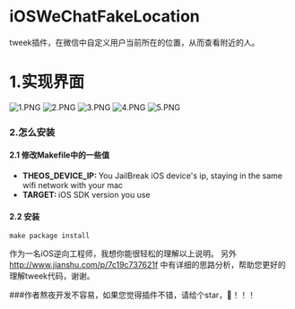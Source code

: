 # iOSWeChatFakeLocation
tweek插件，在微信中自定义用户当前所在的位置，从而查看附近的人。

# 1.实现界面
![1.PNG](https://github.com/zhaochengxiang/iOSWeChatFakeLocation/blob/master/images/1.jpeg)
![2.PNG](https://github.com/zhaochengxiang/iOSWeChatFakeLocation/blob/master/images/2.jpeg)
![3.PNG](https://github.com/zhaochengxiang/iOSWeChatFakeLocation/blob/master/images/3.jpeg)
![4.PNG](https://github.com/zhaochengxiang/iOSWeChatFakeLocation/blob/master/images/4.jpeg)
![5.PNG](https://github.com/zhaochengxiang/iOSWeChatFakeLocation/blob/master/images/5.jpeg)

### 2.怎么安装
#### 2.1 修改Makefile中的一些值
* <b>THEOS_DEVICE_IP: </b> You JailBreak iOS device's ip, staying in the same wifi network with your mac
* <b>TARGET: </b> iOS SDK version you use

#### 2.2 安装
```
make package install
```

作为一名iOS逆向工程师，我想你能很轻松的理解以上说明。
另外 http://www.jianshu.com/p/7c19c737621f 中有详细的思路分析，帮助您更好的理解tweek代码，谢谢。

###作者熬夜开发不容易，如果您觉得插件不错，请给个star，🙏！！！
